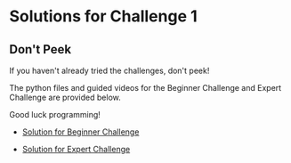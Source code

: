 Solutions for Challenge 1
=========================

## Don't Peek

If you haven't already tried the challenges, don't peek!

The python files and guided videos for the Beginner Challenge and Expert Challenge are provided below.

Good luck programming!

* [Solution for Beginner Challenge](https://tccstemcenter.github.io/Spring-2018/Challenge1_Feb23/solutions/beginner_challenge_1)

* [Solution for Expert Challenge](https://tccstemcenter.github.io/Spring-2018/Challenge1_Feb23/solutions/expert_challenge_1)
